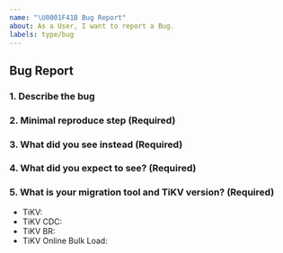 ```yaml
---
name: "\U0001F41B Bug Report"
about: As a User, I want to report a Bug.
labels: type/bug
---
```


## Bug Report

### 1. Describe the bug

<!-- A clear and concise description of what the bug is. -->

### 2. Minimal reproduce step (Required)

<!-- a step by step guide for reproducing the bug. -->

### 3. What did you see instead (Required)

### 4. What did you expect to see? (Required)

### 5. What is your migration tool and TiKV version? (Required)

- TiKV:
- TiKV CDC:
- TiKV BR:
- TiKV Online Bulk Load:
